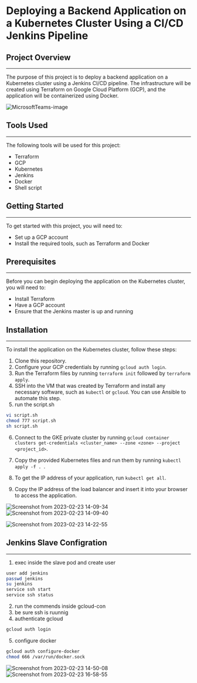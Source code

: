 # Deploying a Backend Application on a Kubernetes Cluster Using a CI/CD Jenkins Pipeline

## Project Overview
----------------

The purpose of this project is to deploy a backend application on a Kubernetes cluster using a Jenkins CI/CD pipeline. The infrastructure will be created using Terraform on Google Cloud Platform (GCP), and the application will be containerized using Docker.

![MicrosoftTeams-image](https://user-images.githubusercontent.com/68289149/220943038-abe62ba5-a8ed-4307-996f-c409fa7e9289.png)

## Tools Used

----------

The following tools will be used for this project:

-   Terraform
-   GCP
-   Kubernetes
-   Jenkins
-   Docker
-   Shell script

## Getting Started
---------------

To get started with this project, you will need to:

-   Set up a GCP account
-   Install the required tools, such as Terraform and Docker

## Prerequisites
-------------

Before you can begin deploying the application on the Kubernetes cluster, you will need to:

-   Install Terraform
-   Have a GCP account
-   Ensure that the Jenkins master is up and running

## Installation
------------

To install the application on the Kubernetes cluster, follow these steps:

1.  Clone this repository.
2.  Configure your GCP credentials by running `gcloud auth login`.
3.  Run the Terraform files by running `terraform init` followed by `terraform apply`.
4.  SSH into the VM that was created by Terraform and install any necessary software, such as `kubectl` or `gcloud`. You can use Ansible to automate this step.
5. run the script.sh
```bash
vi script.sh
chmod 777 script.sh 
sh script.sh
```
6.  Connect to the GKE private cluster by running `gcloud container clusters get-credentials <cluster_name> --zone <zone> --project <project_id>`.

7.  Copy the provided Kubernetes files and run them by running `kubectl apply -f . `.
8.  To get the IP address of your application, run `kubectl get all`.
9.  Copy the IP address of the load balancer and insert it into your browser to access the application.

![Screenshot from 2023-02-23 14-09-34](https://user-images.githubusercontent.com/68289149/220943347-7d574d91-99b6-4d71-ab50-4da99a2af4d8.png)
![Screenshot from 2023-02-23 14-09-40](https://user-images.githubusercontent.com/68289149/220943358-9c86e9ba-3847-43c9-b92e-b3e7478b754c.png)

![Screenshot from 2023-02-23 14-22-55](https://user-images.githubusercontent.com/68289149/220943518-c2fe8d55-f92f-4634-a215-7607ba45a39a.png)

## Jenkins Slave Configration
------------

1. exec inside the slave pod and create user
 ```bash
user add jenkins
passwd jenkins
su jenkins
service ssh start
service ssh status
```
2. run the commends inside gcloud-con
3. be sure ssh is ruunnig
4. authenticate gcloud
```bash
gcloud auth login
```
5. configure docker
```bash
gcloud auth configure-docker
chmod 666 /var/run/docker.sock
```
![Screenshot from 2023-02-23 14-50-08](https://user-images.githubusercontent.com/68289149/220943661-019646bd-6ff0-455e-a097-b471ae187d4e.png)
![Screenshot from 2023-02-23 16-58-55](https://user-images.githubusercontent.com/68289149/220943896-a7c9b959-cf0b-45df-a762-9479dada1b00.png)


